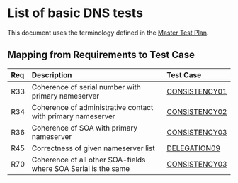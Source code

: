 # List of basic DNS tests

This document uses the terminology defined in the [Master Test Plan](../Master%20Test%20Plan.md).

## Mapping from Requirements to Test Case

|Req| Description                                                  | Test Case                       |
|:--|:-------------------------------------------------------------|:--------------------------------|
|R33|Coherence of serial number with primary nameserver            |[CONSISTENCY01](consistency01.md)|
|R34|Coherence of administrative contact with primary nameserver   |[CONSISTENCY02](consistency02.md)|
|R36|Coherence of SOA with primary nameserver                      |[CONSISTENCY03](consistency03.md)|
|R45|Correctness of given nameserver list                          |[DELEGATION09](../Delegation-TP/delegation09.md)|
|R70|Coherence of all other SOA-fields where SOA Serial is the same|[CONSISTENCY03](consistency03.md)|
